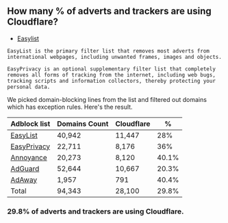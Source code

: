 ## How many % of adverts and trackers are using Cloudflare?


- [Easylist](https://web.archive.org/web/20210516110248/https://easylist.to/)
```
EasyList is the primary filter list that removes most adverts from international webpages, including unwanted frames, images and objects.

EasyPrivacy is an optional supplementary filter list that completely removes all forms of tracking from the internet, including web bugs, tracking scripts and information collectors, thereby protecting your personal data.
```


We picked domain-blocking lines from the list and filtered out domains which has exception rules.
Here's the result.


| Adblock list | Domains Count | Cloudflare | % |
| --- | --- | --- | --- |
| [EasyList](https://easylist.to/easylist/easylist.txt) | 40,942 | 11,447 | 28% |
| [EasyPrivacy](https://easylist.to/easylist/easyprivacy.txt) | 22,711 | 8,176 | 36% |
| [Annoyance](https://secure.fanboy.co.nz/fanboy-annoyance.txt) | 20,273 | 8,120 | 40.1% |
| [AdGuard](https://adguardteam.github.io/AdGuardSDNSFilter/Filters/filter.txt) | 52,644 | 10,667 | 20.3% |
| [AdAway](https://raw.githubusercontent.com/AdAway/adaway.github.io/master/hosts.txt) | 1,957 | 791 | 40.4% |
| Total | 94,343 | 28,100 | 29.8% |


### 29.8% of adverts and trackers are using Cloudflare.